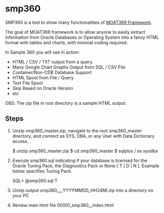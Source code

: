 # smp360

SMP360 is a tool to show many functionalities of [MOAT369 Framework](https://github.com/dbarj/moat369).

The goal of MOAT369 framework is to allow anyone to easily extract information from Oracle Databases or Operating System into a fancy HTML format with tables and charts, with minimal coding required.

In Sample 360 you will see in action:
- HTML / CSV / TXT output from a query.
- Many Google Chart Graphs Output from SQL / CSV File
- Container/Non-CDB Database Support
- HTML Spool from File / Query
- Text File Spool
- Skip Based on Oracle Version
- etc

OBS: The zip file in root directory is a sample HTML output.

## Steps ##

1. Unzip smp360_master.zip, navigate to the root smp360_master directory, and connect as SYS, 
   DBA, or any User with Data Dictionary access:

   $ unzip smp360_master.zip
   $ cd smp360_master
   $ sqlplus / as sysdba

2. Execute smp360.sql indicating if your database is licensed for the Oracle Tuning Pack, 
   the Diagnostics Pack or None [ T | D | N ]. Example below specifies Tuning Pack.

   SQL> @smp360.sql T
   
3. Unzip output smp360_<dbname>_<host>_YYYYMMDD_HH24MI.zip into a directory on your PC

4. Review main html file 00001_smp360_<dbname>_index.html